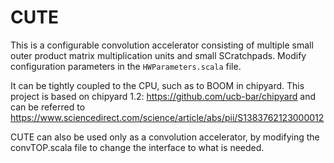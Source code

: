 # CUTE

This is a configurable convolution accelerator consisting of multiple small outer product matrix multiplication units and small SCratchpads. Modify configuration parameters in the `HWParameters.scala` file.

It can be tightly coupled to the CPU, such as to BOOM in chipyard. This project is based on chipyard 1.2: https://github.com/ucb-bar/chipyard and can be referred to https://www.sciencedirect.com/science/article/abs/pii/S1383762123000012

CUTE can also be used only as a convolution accelerator, by modifying the convTOP.scala file to change the interface to what is needed.

